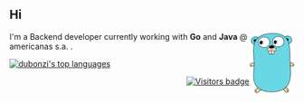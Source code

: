 ## Hi

<img align="right" width="80px" src="https://raw.githubusercontent.com/golang-samples/gopher-vector/master/gopher.svg" />

I'm a Backend developer currently working with **Go** and **Java** @ americanas s.a. . 

<a href="https://github.com/dubonzi?tab=repositories"><img src="https://github-readme-stats.vercel.app/api/top-langs/?username=dubonzi&layout=compact&show_icons=true&theme=algolia" alt="dubonzi's top languages" /></a>

<p align="right">
  <a href="https://badges.pufler.dev">
      <img src="https://badges.pufler.dev/visits/dubonzi/dubonzi" alt="Visitors badge" />
   </a>
</p>
